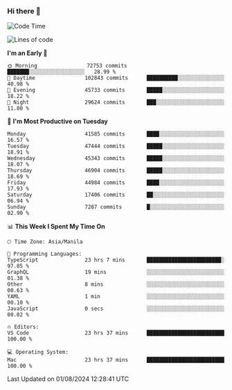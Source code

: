 ### Hi there 👋

<!--START_SECTION:waka-->
![Code Time](http://img.shields.io/badge/Code%20Time-5%2C415%20hrs%2050%20mins-blue)

![Lines of code](https://img.shields.io/badge/From%20Hello%20World%20I%27ve%20Written-115.2%20million%20lines%20of%20code-blue)

**I'm an Early 🐤** 

```text
🌞 Morning                72753 commits       ███████░░░░░░░░░░░░░░░░░░   28.99 % 
🌆 Daytime                102843 commits      ██████████░░░░░░░░░░░░░░░   40.98 % 
🌃 Evening                45733 commits       █████░░░░░░░░░░░░░░░░░░░░   18.22 % 
🌙 Night                  29624 commits       ███░░░░░░░░░░░░░░░░░░░░░░   11.80 % 
```
📅 **I'm Most Productive on Tuesday** 

```text
Monday                   41585 commits       ████░░░░░░░░░░░░░░░░░░░░░   16.57 % 
Tuesday                  47444 commits       █████░░░░░░░░░░░░░░░░░░░░   18.91 % 
Wednesday                45343 commits       █████░░░░░░░░░░░░░░░░░░░░   18.07 % 
Thursday                 46904 commits       █████░░░░░░░░░░░░░░░░░░░░   18.69 % 
Friday                   44984 commits       ████░░░░░░░░░░░░░░░░░░░░░   17.93 % 
Saturday                 17406 commits       ██░░░░░░░░░░░░░░░░░░░░░░░   06.94 % 
Sunday                   7287 commits        █░░░░░░░░░░░░░░░░░░░░░░░░   02.90 % 
```


📊 **This Week I Spent My Time On** 

```text
🕑︎ Time Zone: Asia/Manila

💬 Programming Languages: 
TypeScript               23 hrs 7 mins       ████████████████████████░   97.85 % 
GraphQL                  19 mins             ░░░░░░░░░░░░░░░░░░░░░░░░░   01.38 % 
Other                    8 mins              ░░░░░░░░░░░░░░░░░░░░░░░░░   00.63 % 
YAML                     1 min               ░░░░░░░░░░░░░░░░░░░░░░░░░   00.10 % 
JavaScript               0 secs              ░░░░░░░░░░░░░░░░░░░░░░░░░   00.02 % 

🔥 Editors: 
VS Code                  23 hrs 37 mins      █████████████████████████   100.00 % 

💻 Operating System: 
Mac                      23 hrs 37 mins      █████████████████████████   100.00 % 
```


 Last Updated on 01/08/2024 12:28:41 UTC
<!--END_SECTION:waka-->


<!--
**rad182/rad182** is a ✨ _special_ ✨ repository because its `README.md` (this file) appears on your GitHub profile.

Here are some ideas to get you started:

- 🔭 I’m currently working on ...
- 🌱 I’m currently learning ...
- 👯 I’m looking to collaborate on ...
- 🤔 I’m looking for help with ...
- 💬 Ask me about ...
- 📫 How to reach me: ...
- 😄 Pronouns: ...
- ⚡ Fun fact: ...
-->
